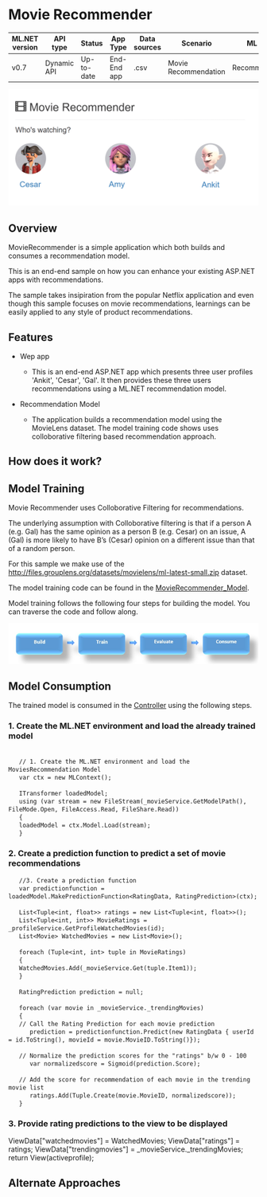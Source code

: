 # Movie Recommender 

| ML.NET version | API type          | Status                        | App Type    | Data sources | Scenario            | ML Task                   | Algorithms                  |
|----------------|-------------------|-------------------------------|-------------|-----------|---------------------|---------------------------|-----------------------------|
|v0.7| Dynamic API | Up-to-date | End-End app | .csv | Movie Recommendation | Recommendation | Field Aware Factorization Machines |

![Alt Text](https://github.com/dotnet/machinelearning-samples/blob/master/samples/csharp/end-to-end-apps/Recommendation-MovieRecommender/MovieRecommender/movierecommender/wwwroot/images/movierecommender.gif)

## Overview

MovieRecommender is a simple application which both builds and consumes a recommendation model. 

This is an end-end sample on how you can enhance your existing ASP.NET apps with recommendations. 

The sample takes insipiration from the popular Netflix application and even though this sample focuses on movie recommendations, learnings can be easily applied to any style of product recommendations. 

## Features
* Wep app 
    * This is an end-end ASP.NET app which presents three user profiles 'Ankit', 'Cesar', 'Gal'. It then provides these three users 
      recommendations using a ML.NET recommendation model.   

* Recommendation Model 
    * The application builds a recommendation model using the MovieLens dataset. The model training code shows 
      uses colloborative filtering based recommendation approach. 

## How does it work?

## Model Training 

Movie Recommender uses Colloborative Filtering for recommendations. 

The underlying assumption with Colloborative filtering is that if a person A (e.g. Gal) has the same opinion as a person B (e.g. Cesar) on an issue, A (Gal) is more likely to have B’s (Cesar) opinion on a different issue than that of a random person. 

For this sample we make use of the http://files.grouplens.org/datasets/movielens/ml-latest-small.zip dataset. 

The model training code can be found in the [MovieRecommender_Model](https://github.com/dotnet/machinelearning-samples/tree/master/samples/csharp/end-to-end-apps/Recommendation-MovieRecommender/MovieRecommender_Model).

Model training follows the following four steps for building the model. You can traverse the code and follow along. 

![Build -> Train -> Evaluate -> Consume](https://github.com/dotnet/machinelearning-samples/blob/master/samples/csharp/getting-started/shared_content/modelpipeline.png)

## Model Consumption

The trained model is consumed in the [Controller](https://github.com/dotnet/machinelearning-samples/blob/master/samples/csharp/end-to-end-apps/Recommendation-MovieRecommender/MovieRecommender/movierecommender/Controllers/MoviesController.cs#L60) using the following steps. 

### 1. Create the ML.NET environment and load the already trained model

```CSharp

   // 1. Create the ML.NET environment and load the MoviesRecommendation Model
   var ctx = new MLContext();
            
   ITransformer loadedModel;
   using (var stream = new FileStream(_movieService.GetModelPath(), FileMode.Open, FileAccess.Read, FileShare.Read))
   {
   loadedModel = ctx.Model.Load(stream);
   }
 ```
### 2. Create a prediction function to predict a set of movie recommendations 

```CSharp
   //3. Create a prediction function
   var predictionfunction = loadedModel.MakePredictionFunction<RatingData, RatingPrediction>(ctx);
            
   List<Tuple<int, float>> ratings = new List<Tuple<int, float>>();
   List<Tuple<int, int>> MovieRatings = _profileService.GetProfileWatchedMovies(id);
   List<Movie> WatchedMovies = new List<Movie>();

   foreach (Tuple<int, int> tuple in MovieRatings)
   {
   WatchedMovies.Add(_movieService.Get(tuple.Item1));
   }
   
   RatingPrediction prediction = null;
   
   foreach (var movie in _movieService._trendingMovies)
   {
   // Call the Rating Prediction for each movie prediction
      prediction = predictionfunction.Predict(new RatingData { userId = id.ToString(), movieId = movie.MovieID.ToString()});
              
   // Normalize the prediction scores for the "ratings" b/w 0 - 100
      var normalizedscore = Sigmoid(prediction.Score);

   // Add the score for recommendation of each movie in the trending movie list
      ratings.Add(Tuple.Create(movie.MovieID, normalizedscore));
   }
 ```

### 3. Provide rating predictions to the view to be displayed

   ViewData["watchedmovies"] = WatchedMovies;
   ViewData["ratings"] = ratings;
   ViewData["trendingmovies"] = _movieService._trendingMovies;
   return View(activeprofile);

## Alternate Approaches 


